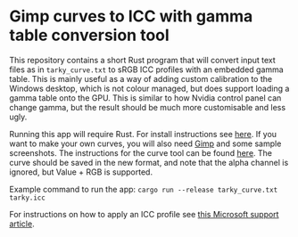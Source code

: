 # Gimp curves to ICC with gamma table conversion tool

This repository contains a short Rust program that will convert input text files as in `tarky_curve.txt` to sRGB ICC profiles with an embedded gamma table. This is mainly useful as a way of adding custom calibration to the Windows desktop, which is not colour managed, but does support loading a gamma table onto the GPU. This is similar to how Nvidia control panel can change gamma, but the result should be much more customisable and less ugly.

Running this app will require Rust. For install instructions see [here](https://www.rust-lang.org/tools/install). If you want to make your own curves, you will also need [Gimp](https://www.gimp.org/downloads/) and some sample screenshots. The instructions for the curve tool can be found [here](https://docs.gimp.org/en/gimp-tool-curves.html). The curve should be saved in the new format, and note that the alpha channel is ignored, but Value + RGB is supported.

Example command to run the app: `cargo run --release tarky_curve.txt tarky.icc`

For instructions on how to apply an ICC profile see [this Microsoft support article](https://support.microsoft.com/en-us/windows/about-color-management-2a2ed8fa-cf09-83c5-e55c-d1428519f616).
